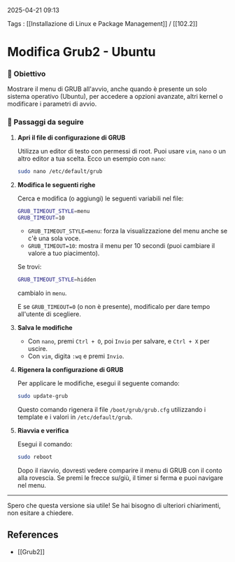 2025-04-21 09:13

Tags : [[Installazione di Linux e Package Management]] / [[102.2]]

# Modifica Grub2 - Ubuntu

### 🧪 Obiettivo

Mostrare il menu di GRUB all'avvio, anche quando è presente un solo sistema operativo (Ubuntu), per accedere a opzioni avanzate, altri kernel o modificare i parametri di avvio.

### 🔧 Passaggi da seguire

1. **Apri il file di configurazione di GRUB**

   Utilizza un editor di testo con permessi di root. Puoi usare `vim`, `nano` o un altro editor a tua scelta. Ecco un esempio con `nano`:

   ```bash
   sudo nano /etc/default/grub
   ```

2. **Modifica le seguenti righe**

   Cerca e modifica (o aggiungi) le seguenti variabili nel file:

   ```bash
   GRUB_TIMEOUT_STYLE=menu
   GRUB_TIMEOUT=10
   ```

   - `GRUB_TIMEOUT_STYLE=menu`: forza la visualizzazione del menu anche se c'è una sola voce.
   - `GRUB_TIMEOUT=10`: mostra il menu per 10 secondi (puoi cambiare il valore a tuo piacimento).

   Se trovi:

   ```bash
   GRUB_TIMEOUT_STYLE=hidden
   ```

   cambialo in `menu`.

   E se `GRUB_TIMEOUT=0` (o non è presente), modificalo per dare tempo all'utente di scegliere.

3. **Salva le modifiche**

   - Con `nano`, premi `Ctrl + O`, poi `Invio` per salvare, e `Ctrl + X` per uscire.
   - Con `vim`, digita `:wq` e premi `Invio`.

4. **Rigenera la configurazione di GRUB**

   Per applicare le modifiche, esegui il seguente comando:

   ```bash
   sudo update-grub
   ```

   Questo comando rigenera il file `/boot/grub/grub.cfg` utilizzando i template e i valori in `/etc/default/grub`.

5. **Riavvia e verifica**

   Esegui il comando:

   ```bash
   sudo reboot
   ```

   Dopo il riavvio, dovresti vedere comparire il menu di GRUB con il conto alla rovescia. Se premi le frecce su/giù, il timer si ferma e puoi navigare nel menu.

--- 

Spero che questa versione sia utile! Se hai bisogno di ulteriori chiarimenti, non esitare a chiedere.
## References

- [[Grub2]]